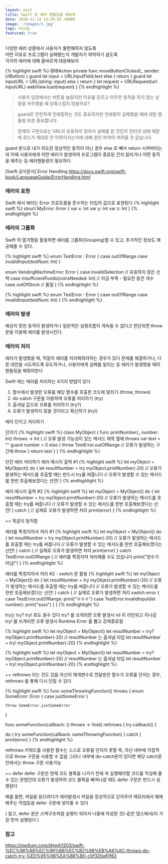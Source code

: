 ```yaml
---
layout: post
title: Swift 로 에러 핸들링을 해보자
date: 2020-11-14 14:29:55 +0900
image: '/images/1.jpg'
tags: Study
featured: true
---
```


다양한 에러 상황에서 사용자가 불편해하지 않도록  
어떤 이유로 프로그램이 실패했는지 개발자가 파악하기 쉽도록  
각각의 에러에 대해 올바르게 대응해보자

{% highlight swift %}
    @IBAction private func moveButtonClicked(_ sender: UIButton) {
        guard let input = URLInputField.text else { return }
        guard let inputURL = URL(string: input) else { return }
        let request = URLRequest(url: inputURL)
        webView.load(request)
    }
{% endhighlight %}

> 사용자 입장에서는 버튼을 눌렀지만 이유를 모르고 아무런 동작을 하지 않는 상황을 마주했을 때 당혹스럽지 않을까요?

> guard로 안전하게 언래핑하는 것도 중요하지만 언래핑이 실패했을 때에 대한 핸들링 또한 중요합니다.
>
> 현재의 구현으로는 URL이 유효하지 않아서 실패를 한 것인지
> 인터넷 상태 때문에 로드가 제대로 안 이루어지는지에 대해 원인 파악이 어려울 것 같습니다.




guard 문으로 내가 의도한 정상적인 동작이 아닌 경우 else 로 빼서 return 시켜버리는데
이때 사용자에게 어떤 에러가 발생하여 프로그램이 종료된 건지 알리거나 어떤 동작을 해주는 등 
에러핸들링이 필요하다

[Swift 공식문서] Error Handling
https://docs.swift.org/swift-book/LanguageGuide/ErrorHandling.html

### 에러의 표현
Swift 에서 에러는 Error 프로토콜을 준수하는 타입의 값으로 표현된다
{% highlight swift %}
struct MyError: Error {
    var x: Int
    var y: Int
    var z: Int
}
{% endhighlight %}

### 에러의 그룹화
Swift 의 열거형을 활용하면 
에러를 그룹화(Grouping)할 수 있고, 추가적인 정보도 제공해줄 수 있다.

{% highlight swift %}
enum TestError : Error {
    case outOfRange
    case invalidInput(testNum: Int)
}

enum VendingMachineError: Error {
    case invalidSelection // 유효하지 않은 선택
    case insufficientFunds(coinsNeeded: Int) // 자금 부족 - 필요한 동전 개수
    case outOfStock // 품절
}
{% endhighlight %}


{% highlight swift %}
enum TestError : Error {
    case outOfRange
    case invalidInput(testNum: Int)
}
{% endhighlight %}

### 에러의 발생
예상치 못한 동작이 발생하거나 일반적인 실행흐름이 계속될 수 없다고 판단되면
throw 문을 이용해 에러를 발생시킨다.

### 에러의 처리
에러가 발생했을 때, 적절히 에러를 처리해줘야하는 경우가 있다
문제를 해결하거나, 다른 대안을 시도하도록 유도하거나, 사용자에게 실패를 알리는 등 에러가 발생했을 때의 핸들링을 해줘야한다

Swift 에는 에러를 처리하는 4가지 방법이 있다
1. 함수에서 발생한 오류를 해당 함수를 호출한 코드에 알리기 (throw, throws)
2. do-catch 구문을 이용하여 오류를 처리하기 (try)
3. 옵셔널 값으로 오류를 처리하기 (try?)
4. 오류가 발생하지 않을 것이라고 확신하기 (try!)

에러 던지고 처리하기

던지기
{% highlight swift %}
class MyObject {
    func printNumber(_ number: Int) throws -> Int { // 오류 발생 가능성이 있는 메서드 제목 옆에 throws
        var text = ""
        guard number > 0 else { 
            throw TestError.outOfRange // 오류가 발생하는 구간에 throw
        }
        return text
    }
}
{% endhighlight %}

던진 에러 처리하기
에러 메시지 출력 #1
{% highlight swift %}
let myObject = MyObject()
do {
    let resultNumber = try myObject.printNumber(-20) // 오류가 발생하는 메서드를 호출할 때는 반드시 try를 써줍니다
    // 오류가 발생할 수 있는 메서드를 한번 호출해보겠다는 선언!
}
{% endhighlight %}

에러 메시지 출력 #2
{% highlight swift %}
let myObject = MyObject()
do {
    let resultNumber = try myObject.printNumber(-20) // 오류가 발생하는 메서드를 호출할 때는 try를 써줍니다
    // 오류가 발생할 수 있는 메서드를 한번 호출해보겠다는 선언!
} catch { // 실제로 오류가 발생하면 처리
    print(error)
}
{% endhighlight %}

=> 똑같이 동작함

에러를 특정지어서 처리 #1
{% highlight swift %}
let myObject = MyObject()
do {
    let resultNumber = try myObject.printNumber(-20) // 오류가 발생하는 메서드를 호출할 때는 try를 써줍니다
    // 오류가 발생할 수 있는 메서드를 한번 호출해보겠다는 선언!
} catch { // 실제로 오류가 발생하면 처리
    print(error)
} catch TestError.outOfRange { // 에러를 특정지어 처리해줄 수도 있습니다
    print("양수가 아님!")
}
{% endhighlight %}

에러를 특정지어서 처리 #2 - switch 문 활용
{% highlight swift %}
let myObject = MyObject()
do {
    let resultNumber = try myObject.printNumber(-20) // 오류가 발생하는 메서드를 호출할 때는 try를 써줍니다
    // 오류가 발생할 수 있는 메서드를 한번 호출해보겠다는 선언!
} catch { // 실제로 오류가 발생하면 처리
    switch error {
        case TestError.outOfRange:
            print("ㅇㅇㅇ")
        case TestError.invalidInput(let number):
            print("ssss")
    }
}
{% endhighlight %}



try는 try? try! 로도 쓸수 있다
try? 를 쓰게되면 오류 발생시 nil 이 리턴되고 지나감
try! 를 쓰게되면 오류 발생시 Runtime Error 를 뿜고 강제종료됨

{% highlight swift %}
let myObject = MyObject()
let resultNumber = try? myObject.printNumber(-20) // resultNumber 는 옵셔널 타입
let resultNumber = try! myObject.printNumber(-20)
{% endhighlight %}

{% highlight swift %}
let myObject = MyObject()
let resultNumber = try? myObject.printNumber(-20) // resultNumber 는 옵셔널 타입
let resultNumber = try! myObject.printNumber(-20)
{% endhighlight %}

++ rethrows 라는 것도 있음
자신의 매개변수로 전달받은 함수가 오류를 던지는 경우,
rethrows 를 통해 다시 던질 수 있다

{% highlight swift %}
func someThrowingFunction() throws {
    enum SomeError: Error {
        case justSomeError
    }

    throw SomeError.justSomeError
}

func someFunction(callback: () throws -> Void) rethrows {
    try callback()
}

do {
    try someFunction(callback: someThrowingFunction)
} catch {
    print(error)
}
{% endhighlight %}

rethrows 키워드를 사용한 함수는 스스로 오류를 던지지 못함
즉, 자신 내부에 직접적으로 throw 구문을 사용할 수 없음
그러나 내부에 do-catch문이 있다면 해당 catch문 안에서는 throw 구문 사용가능

++ defer
defer 구문은 현재 코드 블록을 나가기 전에 꼭 실행해야할 코드를 작성해 줄 수 있는 문법인데
오류가 발생하여 코드 블록을 빠져나갈 때도 defer 구문은 반드시 실행된다

예를 들면, 파일을 읽으려다가 에러발생시 파일을 정상적으로 닫아주어 메모리에서 해제해주는 작업등을 
defer 구문에 넣어줄 수 있다

( 참고, defer 문은 스택구조처럼 실행이 되어서 나중에 작성한 것(-같은 뎁스에서)이 가장 먼저 실행된다 )

### 참고

https://medium.com/@twih1203/swift-%EC%98%88%EC%99%B8%EC%B2%98%EB%A6%AC-throws-do-catch-try-%ED%95%98%EA%B8%B0-c0f320e61f62

